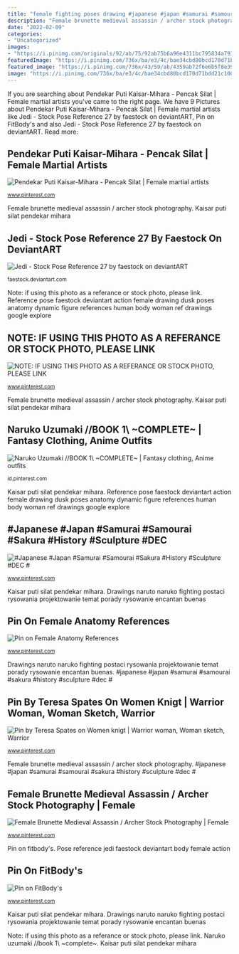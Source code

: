```yaml
---
title: "female fighting poses drawing #japanese #japan #samurai #samourai #sakura #history #sculpture #dec #"
description: "Female brunette medieval assassin / archer stock photography"
date: "2022-02-09"
categories:
- "Uncategorized"
images:
- "https://i.pinimg.com/originals/92/ab/75/92ab75b6a96e4311bc795834a7930509.jpg"
featuredImage: "https://i.pinimg.com/736x/ba/e3/4c/bae34cbd80bcd170d71bdd21c100801c.jpg"
featured_image: "https://i.pinimg.com/736x/43/59/ab/4359ab72f6e6b5f8e39efc942c173aa3--swords-stock-photos.jpg"
image: "https://i.pinimg.com/736x/ba/e3/4c/bae34cbd80bcd170d71bdd21c100801c.jpg"
---
```


If you are searching about Pendekar Puti Kaisar-Mihara - Pencak Silat | Female martial artists you've came to the right page. We have 9 Pictures about Pendekar Puti Kaisar-Mihara - Pencak Silat | Female martial artists like Jedi - Stock Pose Reference 27 by faestock on deviantART, Pin on FitBody&#039;s and also Jedi - Stock Pose Reference 27 by faestock on deviantART. Read more:

## Pendekar Puti Kaisar-Mihara - Pencak Silat | Female Martial Artists

![Pendekar Puti Kaisar-Mihara - Pencak Silat | Female martial artists](https://i.pinimg.com/736x/63/eb/40/63eb403a86ac5b6d56e759c0df7187c1--pencak-silat-martial-arts.jpg "Cindy landolt fitness muscle muscular bodybuilders cinderella female bikini lingerie hard reddit bodies muscles models hottest babes athletic cindylandolt")

<small>www.pinterest.com</small>

Female brunette medieval assassin / archer stock photography. Kaisar puti silat pendekar mihara

## Jedi - Stock Pose Reference 27 By Faestock On DeviantART

![Jedi - Stock Pose Reference 27 by faestock on deviantART](http://fc00.deviantart.net/fs71/i/2014/338/7/3/jedi____stock_pose_reference_27_by_faestock-d88nt6e.jpg "Reference pose faestock deviantart action female drawing dusk poses anatomy dynamic figure references human body woman ref drawings google explore")

<small>faestock.deviantart.com</small>

Note: if using this photo as a referance or stock photo, please link. Reference pose faestock deviantart action female drawing dusk poses anatomy dynamic figure references human body woman ref drawings google explore

## NOTE: IF USING THIS PHOTO AS A REFERANCE OR STOCK PHOTO, PLEASE LINK

![NOTE: IF USING THIS PHOTO AS A REFERANCE OR STOCK PHOTO, PLEASE LINK](https://i.pinimg.com/736x/43/59/ab/4359ab72f6e6b5f8e39efc942c173aa3--swords-stock-photos.jpg "Reference pose faestock deviantart action female drawing dusk poses anatomy dynamic figure references human body woman ref drawings google explore")

<small>www.pinterest.com</small>

Female brunette medieval assassin / archer stock photography. Kaisar puti silat pendekar mihara

## Naruko Uzumaki //BOOK 1\\ ~COMPLETE~ | Fantasy Clothing, Anime Outfits

![Naruko Uzumaki //BOOK 1\\ ~COMPLETE~ | Fantasy clothing, Anime outfits](https://i.pinimg.com/736x/1b/89/45/1b894586d305450930e55af6cbae5b2e--material-naruko-uzumaki.jpg "Pin on female anatomy references")

<small>id.pinterest.com</small>

Kaisar puti silat pendekar mihara. Reference pose faestock deviantart action female drawing dusk poses anatomy dynamic figure references human body woman ref drawings google explore

## #Japanese #Japan #Samurai #Samourai #Sakura #History #Sculpture #DEC #

![#Japanese #Japan #Samurai #Samourai #Sakura #History #Sculpture #DEC #](https://i.pinimg.com/originals/92/ab/75/92ab75b6a96e4311bc795834a7930509.jpg "Kaisar puti silat pendekar mihara")

<small>www.pinterest.com</small>

Kaisar puti silat pendekar mihara. Drawings naruto naruko fighting postaci rysowania projektowanie temat porady rysowanie encantan buenas

## Pin On Female Anatomy References

![Pin on Female Anatomy References](https://i.pinimg.com/736x/02/32/9d/02329d1fe3774556f958d214d2b498e7.jpg "Pin on fitbody&#039;s")

<small>www.pinterest.com</small>

Drawings naruto naruko fighting postaci rysowania projektowanie temat porady rysowanie encantan buenas. #japanese #japan #samurai #samourai #sakura #history #sculpture #dec #

## Pin By Teresa Spates On Women Knigt | Warrior Woman, Woman Sketch, Warrior

![Pin by Teresa Spates on Women knigt | Warrior woman, Woman sketch, Warrior](https://i.pinimg.com/originals/b5/88/28/b5882885427fd9df4206ea2ee6712e69.jpg "Pose reference jedi faestock deviantart body female action")

<small>www.pinterest.com</small>

Female brunette medieval assassin / archer stock photography. #japanese #japan #samurai #samourai #sakura #history #sculpture #dec #

## Female Brunette Medieval Assassin / Archer Stock Photography | Female

![Female Brunette Medieval Assassin / Archer Stock Photography | Female](https://i.pinimg.com/736x/ba/e3/4c/bae34cbd80bcd170d71bdd21c100801c.jpg "Pin on fitbody&#039;s")

<small>www.pinterest.com</small>

Pin on fitbody&#039;s. Pose reference jedi faestock deviantart body female action

## Pin On FitBody&#039;s

![Pin on FitBody&#039;s](https://i.pinimg.com/736x/87/50/87/87508793f7b7769b064d4924d289ee12--muscular-women-hardbodies.jpg "Pin on female anatomy references")

<small>www.pinterest.com</small>

Kaisar puti silat pendekar mihara. Drawings naruto naruko fighting postaci rysowania projektowanie temat porady rysowanie encantan buenas

Note: if using this photo as a referance or stock photo, please link. Naruko uzumaki //book 1\\ ~complete~. Kaisar puti silat pendekar mihara
